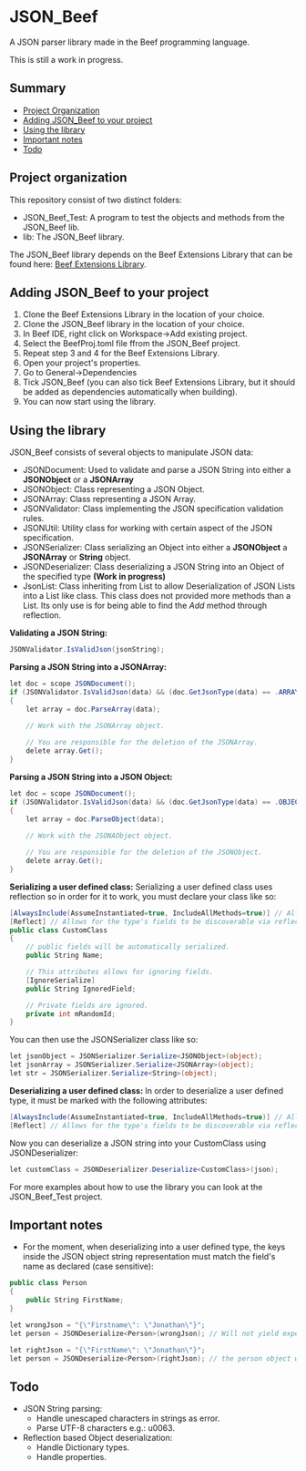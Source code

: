 # JSON_Beef
A JSON parser library made in the Beef programming language.

This is still a work in progress.

## Summary
- [Project Organization](#project-organization)
- [Adding JSON_Beef to your project](#Adding-JSON_Beef-to-your-project)
- [Using the library](#Using-the-library)
- [Important notes](#Important-notes)
- [Todo](#Todo)

## Project organization
This repository consist of two distinct folders:
- JSON_Beef_Test: A program to test the objects and methods from the JSON_Beef lib.
- lib: The JSON_Beef library.

The JSON_Beef library depends on the Beef Extensions Library that can be found here: [Beef Extensions Library](https://github.com/Jonathan-Racaud/Beef-Extensions-Lib).

## Adding JSON_Beef to your project
1. Clone the Beef Extensions Library in the location of your choice.
2. Clone the JSON_Beef library in the location of your choice.
3. In Beef IDE, right click on Workspace->Add existing project.
4. Select the BeefProj.toml file ffrom the JSON_Beef project.
5. Repeat step 3 and 4 for the Beef Extensions Library.
6. Open your project's properties.
7. Go to General->Dependencies
8. Tick JSON_Beef (you can also tick Beef Extensions Library, but it should be added as dependencies automatically when building).
9. You can now start using the library.


## Using the library
JSON_Beef consists of several objects to manipulate JSON data:
- JSONDocument: Used to validate and parse a JSON String into either a **JSONObject** or a **JSONArray**
- JSONObject: Class representing a JSON Object.
- JSONArray: Class representing a JSON Array.
- JSONValidator: Class implementing the JSON specification validation rules.
- JSONUtil: Utility class for working with certain aspect of the JSON specification.
- JSONSerializer: Class serializing an Object into either a **JSONObject** a **JSONArray** or **String** object.
- JSONDeserializer: Class deserializing a JSON String into an Object of the specified type **(Work in progress)**
- JsonList<T>: Class inheriting from List<T> to allow Deserialization of JSON Lists into a List<T> like class. This class does not provided more methods than a List<T>. Its only use is for being able to find the *Add* method through reflection.

**Validating a JSON String:**
```c#
JSONValidator.IsValidJson(jsonString);
```

**Parsing a JSON String into a JSONArray:**
```c#
let doc = scope JSONDocument();
if (JSONValidator.IsValidJson(data) && (doc.GetJsonType(data) == .ARRAY))
{
    let array = doc.ParseArray(data);
    
    // Work with the JSONArray object.

    // You are responsible for the deletion of the JSONArray.
    delete array.Get();
}
```

**Parsing a JSON String into a JSON Object:**
```c#
let doc = scope JSONDocument();
if (JSONValidator.IsValidJson(data) && (doc.GetJsonType(data) == .OBJECT))
{
    let array = doc.ParseObject(data);
    
    // Work with the JSONAObject object.

    // You are responsible for the deletion of the JSONObject.
    delete array.Get();
}
```

**Serializing a user defined class:**
Serializing a user defined class uses reflection so in order for it to work, you must declare your class like so:
```c#
[AlwaysInclude(AssumeInstantiated=true, IncludeAllMethods=true)] // Allows for the type to be created via reflection (used by the Deserializer).
[Reflect] // Allows for the type's fields to be discoverable via reflection in order to serialize them.
public class CustomClass
{
    // public fields will be automatically serialized.
    public String Name;

    // This attributes allows for ignoring fields.
    [IgnoreSerialize]
    public String IgnoredField;

    // Private fields are ignored.
    private int mRandomId;
}
```

You can then use the JSONSerializer class like so:
```c#
let jsonObject = JSONSerializer.Serialize<JSONObject>(object);
let jsonArray = JSONSerializer.Serialize<JSONArray>(object);
let str = JSONSerializer.Serialize<String>(object);
```

**Deserializing a user defined class:**
In order to deserialize a user defined type, it must be marked with the following attributes:
```c#
[AlwaysInclude(AssumeInstantiated=true, IncludeAllMethods=true)] // Allows for the type to be created via reflection (used by the Deserializer).
[Reflect] // Allows for the type's fields to be discoverable via reflection in order to serialize them.
```

Now you can deserialize a JSON string into your CustomClass using JSONDeserializer:
```c#
let customClass = JSONDeserializer.Deserialize<CustomClass>(json);
```

For more examples about how to use the library you can look at the JSON_Beef_Test project.

## Important notes
- For the moment, when deserializing into a user defined type, the keys inside the JSON object string representation must match the field's name as declared (case sensitive):

```c#
public class Person
{
    public String FirstName;
}

let wrongJson = "{\"Firstname\": \"Jonathan\"}";
let person = JSONDeserialize<Person>(wrongJson); // Will not yield expected results because the type Person doesn't have a field named: Firstname.

let rightJson = "{\"FirstName\": \"Jonathan\"}";
let person = JSONDeserialize<Person>(rightJson); // the person object will successfully be serialized.
```

## Todo
- JSON String parsing:
  - Handle unescaped characters in strings as error.
  - Parse UTF-8 characters e.g.: u0063.
- Reflection based Object deserialization:
  - Handle Dictionary types.
  - Handle properties.